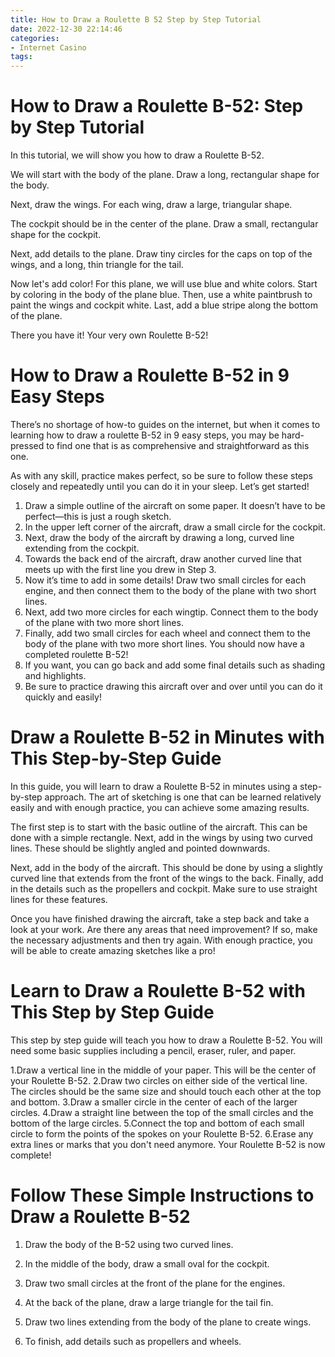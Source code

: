 ```yaml
---
title: How to Draw a Roulette B 52 Step by Step Tutorial 
date: 2022-12-30 22:14:46
categories:
- Internet Casino
tags:
---
```



#  How to Draw a Roulette B-52: Step by Step Tutorial 

In this tutorial, we will show you how to draw a Roulette B-52.

We will start with the body of the plane. Draw a long, rectangular shape for the body.

Next, draw the wings. For each wing, draw a large, triangular shape.

The cockpit should be in the center of the plane. Draw a small, rectangular shape for the cockpit.

Next, add details to the plane. Draw tiny circles for the caps on top of the wings, and a long, thin triangle for the tail.


Now let's add color! For this plane, we will use blue and white colors. Start by coloring in the body of the plane blue. Then, use a white paintbrush to paint the wings and cockpit white. Last, add a blue stripe along the bottom of the plane.

There you have it! Your very own Roulette B-52!

#  How to Draw a Roulette B-52 in 9 Easy Steps 

There’s no shortage of how-to guides on the internet, but when it comes to learning how to draw a roulette B-52 in 9 easy steps, you may be hard-pressed to find one that is as comprehensive and straightforward as this one. 

As with any skill, practice makes perfect, so be sure to follow these steps closely and repeatedly until you can do it in your sleep. Let’s get started!

1. Draw a simple outline of the aircraft on some paper. It doesn’t have to be perfect—this is just a rough sketch. 
2. In the upper left corner of the aircraft, draw a small circle for the cockpit. 
3. Next, draw the body of the aircraft by drawing a long, curved line extending from the cockpit. 
4. Towards the back end of the aircraft, draw another curved line that meets up with the first line you drew in Step 3. 
5. Now it’s time to add in some details! Draw two small circles for each engine, and then connect them to the body of the plane with two short lines. 
6. Next, add two more circles for each wingtip. Connect them to the body of the plane with two more short lines. 
7. Finally, add two small circles for each wheel and connect them to the body of the plane with two more short lines. You should now have a completed roulette B-52! 
8. If you want, you can go back and add some final details such as shading and highlights. 
9. Be sure to practice drawing this aircraft over and over until you can do it quickly and easily!

#  Draw a Roulette B-52 in Minutes with This Step-by-Step Guide 

In this guide, you will learn to draw a Roulette B-52 in minutes using a step-by-step approach. The art of sketching is one that can be learned relatively easily and with enough practice, you can achieve some amazing results.

The first step is to start with the basic outline of the aircraft. This can be done with a simple rectangle. Next, add in the wings by using two curved lines. These should be slightly angled and pointed downwards.

Next, add in the body of the aircraft. This should be done by using a slightly curved line that extends from the front of the wings to the back. Finally, add in the details such as the propellers and cockpit. Make sure to use straight lines for these features.

Once you have finished drawing the aircraft, take a step back and take a look at your work. Are there any areas that need improvement? If so, make the necessary adjustments and then try again. With enough practice, you will be able to create amazing sketches like a pro!

#  Learn to Draw a Roulette B-52 with This Step by Step Guide 

This step by step guide will teach you how to draw a Roulette B-52. You will need some basic supplies including a pencil, eraser, ruler, and paper.

1.Draw a vertical line in the middle of your paper. This will be the center of your Roulette B-52.
2.Draw two circles on either side of the vertical line. The circles should be the same size and should touch each other at the top and bottom.
3.Draw a smaller circle in the center of each of the larger circles.
4.Draw a straight line between the top of the small circles and the bottom of the large circles.
5.Connect the top and bottom of each small circle to form the points of the spokes on your Roulette B-52.
6.Erase any extra lines or marks that you don't need anymore. Your Roulette B-52 is now complete!

#  Follow These Simple Instructions to Draw a Roulette B-52

1. Draw the body of the B-52 using two curved lines.

2. In the middle of the body, draw a small oval for the cockpit.

3. Draw two small circles at the front of the plane for the engines.

4. At the back of the plane, draw a large triangle for the tail fin.

5. Draw two lines extending from the body of the plane to create wings.

6. To finish, add details such as propellers and wheels.